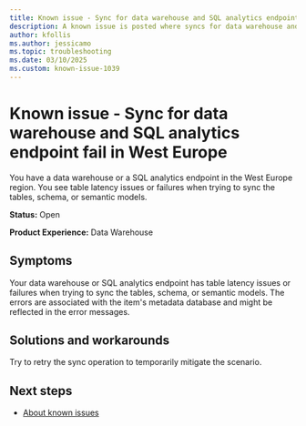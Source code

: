 ```yaml
---
title: Known issue - Sync for data warehouse and SQL analytics endpoint fail in West Europe
description: A known issue is posted where syncs for data warehouse and SQL analytics endpoint fail in West Europe.
author: kfollis
ms.author: jessicamo
ms.topic: troubleshooting  
ms.date: 03/10/2025
ms.custom: known-issue-1039
---
```


# Known issue - Sync for data warehouse and SQL analytics endpoint fail in West Europe

You have a data warehouse or a SQL analytics endpoint in the West Europe region. You see table latency issues or failures when trying to sync the tables, schema, or semantic models.

**Status:** Open

**Product Experience:** Data Warehouse

## Symptoms

Your data warehouse or SQL analytics endpoint has table latency issues or failures when trying to sync the tables, schema, or semantic models. The errors are associated with the item's metadata database and might be reflected in the error messages.

## Solutions and workarounds

Try to retry the sync operation to temporarily mitigate the scenario.

## Next steps

- [About known issues](https://support.fabric.microsoft.com/known-issues)
